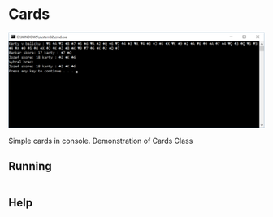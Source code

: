 # Cards

![alt text](screen.png)

Simple cards in console. 
Demonstration of Cards Class

## Running

```
```

## Help

